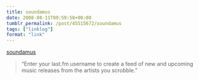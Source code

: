 ```yaml
---
title: soundamus
date: 2008-08-11T09:59:58+00:00
tumblr_permalink: /post/45515672/soundamus
tags: ["linklog"]
format: "link"
---
```


[soundamus][1]

> &ldquo;Enter your last.fm username to create a feed of new and upcoming music releases from the artists you scrobble.&rdquo;

[1]: http://www.soundamus.net/

